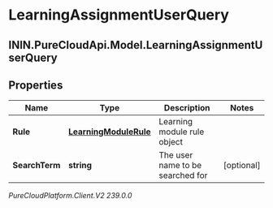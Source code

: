 # LearningAssignmentUserQuery

## ININ.PureCloudApi.Model.LearningAssignmentUserQuery

## Properties

|Name | Type | Description | Notes|
|------------ | ------------- | ------------- | -------------|
| **Rule** | [**LearningModuleRule**](LearningModuleRule) | Learning module rule object | |
| **SearchTerm** | **string** | The user name to be searched for | [optional] |



_PureCloudPlatform.Client.V2 239.0.0_
